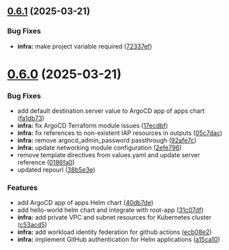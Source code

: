 ## [0.6.1](https://github.com/carroll-tech/data-project-example/compare/v0.6.0...v0.6.1) (2025-03-21)


### Bug Fixes

* **infra:** make project variable required ([72337ef](https://github.com/carroll-tech/data-project-example/commit/72337ef9070c28064b6885adc924e57cfa90c40f))



# [0.6.0](https://github.com/carroll-tech/data-project-example/compare/v0.5.1...v0.6.0) (2025-03-21)


### Bug Fixes

* add default destination.server value to ArgoCD app of apps chart ([fa1db73](https://github.com/carroll-tech/data-project-example/commit/fa1db738650d0ca93b3d0cd5e1b0c57d0c1d7a40))
* **infra:** fix ArgoCD Terraform module issues ([17ecdbf](https://github.com/carroll-tech/data-project-example/commit/17ecdbfaf683309a5d3bd4b472ca6770ff59b04e))
* **infra:** fix references to non-existent IAP resources in outputs ([05c7dac](https://github.com/carroll-tech/data-project-example/commit/05c7dac506ae9e54b35b1dc80c8ac6ba2d2cbe2e))
* **infra:** remove argocd_admin_password passthrough ([92afe7c](https://github.com/carroll-tech/data-project-example/commit/92afe7ccd41fab09b450bb37322778747db8a57d))
* **infra:** update networking module configuration ([2efe796](https://github.com/carroll-tech/data-project-example/commit/2efe7965d2c1e0cb7f254e45056d3992a9b74772))
* remove template directives from values.yaml and update server reference ([0186fa0](https://github.com/carroll-tech/data-project-example/commit/0186fa03e326622493703fec581827181a892edf))
* updated repourl ([38b5e3e](https://github.com/carroll-tech/data-project-example/commit/38b5e3e75cbd8e3f15735c4c5bd2b59e07f32633))


### Features

* add ArgoCD app of apps Helm chart ([40db7de](https://github.com/carroll-tech/data-project-example/commit/40db7de1f07c48e6ef37777d628d2db3926c74aa))
* add hello-world helm chart and integrate with root-app ([31c07df](https://github.com/carroll-tech/data-project-example/commit/31c07dfa9ce8d281c65045bdc8836433f7751e86))
* **infra:** add private VPC and subnet resources for Kubernetes cluster ([c53acd5](https://github.com/carroll-tech/data-project-example/commit/c53acd5b40145c875269eaf67680d6ca7f55bd44))
* **infra:** add workload identity federation for github actions ([ecb08e2](https://github.com/carroll-tech/data-project-example/commit/ecb08e2625b8931d0d7573ddeebce348c349d9f1))
* **infra:** implement GitHub authentication for Helm applications ([a15ca10](https://github.com/carroll-tech/data-project-example/commit/a15ca103f357f0e22bba14b4f041a37619884994))



